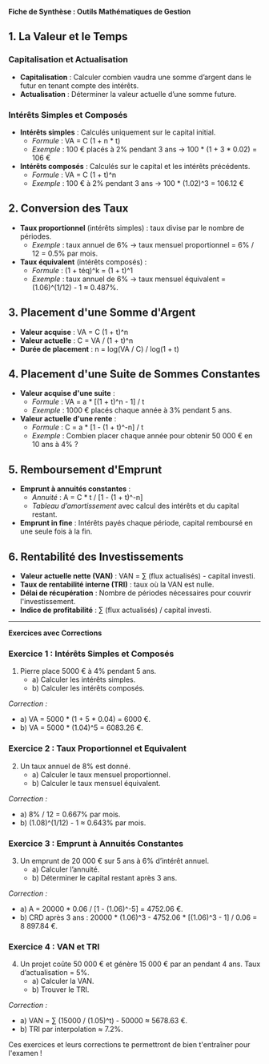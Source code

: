 **Fiche de Synthèse : Outils Mathématiques de Gestion**
## 1. La Valeur et le Temps

### Capitalisation et Actualisation

- **Capitalisation** : Calculer combien vaudra une somme d’argent dans le futur en tenant compte des intérêts.
- **Actualisation** : Déterminer la valeur actuelle d’une somme future.

### Intérêts Simples et Composés

- **Intérêts simples** : Calculés uniquement sur le capital initial.
    - _Formule_ : VA = C (1 + n * t)
    - _Exemple_ : 100 € placés à 2% pendant 3 ans → 100 * (1 + 3 * 0.02) = 106 €
- **Intérêts composés** : Calculés sur le capital et les intérêts précédents.
    - _Formule_ : VA = C (1 + t)^n
    - _Exemple_ : 100 € à 2% pendant 3 ans → 100 * (1.02)^3 = 106.12 €

## 2. Conversion des Taux

- **Taux proportionnel** (intérêts simples) : taux divise par le nombre de périodes.
    - _Exemple_ : taux annuel de 6% → taux mensuel proportionnel = 6% / 12 = 0.5% par mois.
- **Taux équivalent** (intérêts composés) :
    - _Formule_ : (1 + téq)^k = (1 + t)^1
    - _Exemple_ : taux annuel de 6% → taux mensuel équivalent = (1.06)^(1/12) - 1 ≈ 0.487%.

## 3. Placement d'une Somme d'Argent

- **Valeur acquise** : VA = C (1 + t)^n
- **Valeur actuelle** : C = VA / (1 + t)^n
- **Durée de placement** : n = log(VA / C) / log(1 + t)

## 4. Placement d'une Suite de Sommes Constantes

- **Valeur acquise d'une suite** :
    - _Formule_ : VA = a * [(1 + t)^n - 1] / t
    - _Exemple_ : 1000 € placés chaque année à 3% pendant 5 ans.
- **Valeur actuelle d'une rente** :
    - _Formule_ : C = a * [1 - (1 + t)^-n] / t
    - _Exemple_ : Combien placer chaque année pour obtenir 50 000 € en 10 ans à 4% ?

## 5. Remboursement d'Emprunt

- **Emprunt à annuités constantes** :
    - _Annuité_ : A = C * t / [1 - (1 + t)^-n]
    - _Tableau d’amortissement_ avec calcul des intérêts et du capital restant.
- **Emprunt in fine** : Intérêts payés chaque période, capital remboursé en une seule fois à la fin.

## 6. Rentabilité des Investissements

- **Valeur actuelle nette (VAN)** : VAN = ∑ (flux actualisés) - capital investi.
- **Taux de rentabilité interne (TRI)** : taux où la VAN est nulle.
- **Délai de récupération** : Nombre de périodes nécessaires pour couvrir l'investissement.
- **Indice de profitabilité** : ∑ (flux actualisés) / capital investi.

---

**Exercices avec Corrections**

### Exercice 1 : Intérêts Simples et Composés

1. Pierre place 5000 € à 4% pendant 5 ans.
    - a) Calculer les intérêts simples.
    - b) Calculer les intérêts composés.

_Correction :_

- a) VA = 5000 * (1 + 5 * 0.04) = 6000 €.
- b) VA = 5000 * (1.04)^5 = 6083.26 €.

### Exercice 2 : Taux Proportionnel et Equivalent

2. Un taux annuel de 8% est donné.
    - a) Calculer le taux mensuel proportionnel.
    - b) Calculer le taux mensuel équivalent.

_Correction :_

- a) 8% / 12 = 0.667% par mois.
- b) (1.08)^(1/12) - 1 ≈ 0.643% par mois.

### Exercice 3 : Emprunt à Annuités Constantes

3. Un emprunt de 20 000 € sur 5 ans à 6% d’intérêt annuel.
    - a) Calculer l’annuité.
    - b) Déterminer le capital restant après 3 ans.

_Correction :_

- a) A = 20000 * 0.06 / [1 - (1.06)^-5] = 4752.06 €.
- b) CRD après 3 ans : 20000 * (1.06)^3 - 4752.06 * [(1.06)^3 - 1] / 0.06 = 8 897.84 €.

### Exercice 4 : VAN et TRI

4. Un projet coûte 50 000 € et génère 15 000 € par an pendant 4 ans. Taux d’actualisation = 5%.
    - a) Calculer la VAN.
    - b) Trouver le TRI.

_Correction :_

- a) VAN = ∑ (15000 / (1.05)^t) - 50000 ≈ 5678.63 €.
- b) TRI par interpolation ≈ 7.2%.

Ces exercices et leurs corrections te permettront de bien t'entraîner pour l'examen !